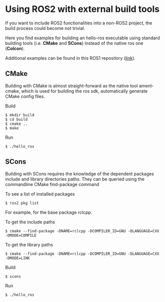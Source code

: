 # Using ROS2 with external build tools

If you want to include ROS2 functionalities into a non-ROS2 project, the build process could become not trivial.

Here you find examples for building an hello-ros executable using standard building tools (i.e. **CMake** and **SCons**) instead of the native ros one (**Colcon**).


Additional examples can be found in this ROS1 repository ([link](https://github.com/gerkey/ros1_external_use)).


## CMake

Building with CMake is almost straight-forward as the native tool ament-cmake, which is used for building the ros sdk, automatically generate CMake config files.


Build 

    $ mkdir build
    $ cd build
    $ cmake ..
    $ make
    
Run

    $ ./hello_ros
    

## SCons

Building with SCons requires the knowledge of the dependent packages include and library directories paths.
They can be queried using the commandline CMake find-package command

To see a list of installed packages

    $ ros2 pkg list
    
For example, for the base package rclcpp.
    
To get the include paths 

    $ cmake --find-package -DNAME=rclcpp -DCOMPILER_ID=GNU -DLANGUAGE=CXX -DMODE=COMPILE
    
To get the library paths
   
    $ cmake --find-package -DNAME=rclcpp -DCOMPILER_ID=GNU -DLANGUAGE=CXX -DMODE=LINK





Build

    $ scons
    
Run

    $ ./hello_ros
    
